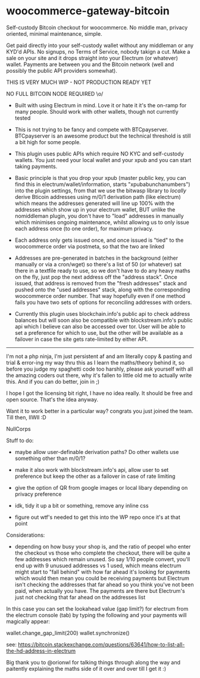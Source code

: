 # woocommerce-gateway-bitcoin
Self-custody Bitcoin checkout for woocommerce. No middle man, privacy oriented, minimal maintenance, simple.

Get paid directly into your self-custody wallet without any middleman or any KYD'd APIs.
No signups, no Terms of Service, nobody takign a cut. Make a sale on your site and it drops straight into 
your Electrum (or whatever) wallet. Payments are between you and the Bitcoin network (well and possibly
the public API providers somewhat).

THIS IS VERY MUCH WIP - NOT PRODUCTION READY YET

NO FULL BITCOIN NODE REQUIRED \o/


- Built with using Electrum in mind. Love it or hate it it's the on-ramp for many people. Should work with other wallets, though
not currently tested

- This is not trying to be fancy and compete with BTCpayserver. BTCpayserver is an awesome product but the technical
threshold is still a bit high for some people.

- This plugin uses public APIs which require NO KYC and self-custody wallets. You just need your local wallet and your xpub
and you can start taking payments.

- Basic principle is that you drop your xpub (master public key, you can find this in electrum/wallet/information, starts
"xpubabunchanumbers") into the plugin settings, from that we use the bitwasp library to *locally* derive Bticoin addresses
using m/0/1 derivation path (like electrum) which means the addresses generated will line up 100% with the addresses
which show up in your electrum wallet, BUT unlike the nomiddleman plugin, you don't have to "load" addresses in manually which
minimises ongoing maintenance, whilst allowing us to only issue each address once (to one order), for maximum privacy.

- Each address only gets issued once, and once issued is "tied" to the woocommerce order via postmeta, so that the two are linked

- Addresses are pre-generated in batches in the background  (either manually or via a cron/wget) so there's a list of 50 (or whatever)
sat there in a textfile ready to use, so we don't have to do any heavy maths on the fly, just pop the next address off the "address stack".
Once issued, that address is removed from the "fresh addresses" stack and pushed onto the "used addresses" stack, along with the
corresponding woocommerce order number. That way hopefully even if one method fails you have two sets of options for reconciling addresses
with orders.

- Currently this plugin uses blockchain.info's public api to check address balances but will soon also be compatible with blockstream.info's
public api which I believe can also be accessed over tor. User will be able to set a preference for which to use, but the other will be available
as a failover in case the site gets rate-limited by either API.


-----------------------------

I'm not a php ninja, I'm just persistent af and am literally copy & pasting and trial & error-ing my way thru this as I learn the maths/theory
behind it, so before you judge my spaghetti code too harshly, please ask yourself with all the amazing coders out there, why it's fallen to little
old me to actually write this. And if you can do better, join in ;)

I hope I got the licensing bit right, I have no idea really. It should be free and open source. That's the idea anyway.

Want it to work better in a particular way? congrats you just joined the team. Till then, IIWII :D


NullCorps






Stuff to do:

- maybe allow user-definable derivation paths? Do other wallets use something other than m/0/1?

- make it also work with blockstream.info's api, allow user to set preference but keep the other as a failover in case of rate limiting

- give the option of QR from google images or local libary depending on privacy preference

- idk, tidy it up a bit or something, remove any inline css

- figure out wtf's needed to get this into the WP repo once it's at that point


Considerations:


- depending on how busy your shop is, and the ratio of peopel who enter the checkout vs those who complete the checkout, there will be quite a few addresses
which remain unused. So say 1/10 people convert, you'll end up with 9 unusued addresses vs 1 used, which means electrum might start to "fall behind" with how
far ahead it's looking for payments which would then mean you could be receiving payments but Electrum isn't checking the addresses that far ahead so you think
you've not been paid, when actually you have. The payments are there but Electrum's just not checking that far ahead on the addresses list

In this case you can set the lookahead value (gap limit?) for electrum from the electrum console (tab) by typing the following and your payments will magically
appear:

wallet.change_gap_limit(200)
wallet.synchronize()

see: https://bitcoin.stackexchange.com/questions/63641/how-to-list-all-the-hd-address-in-electrum


  


Big thank you to @orionwl for talking things through along the way and paitently explaining the maths side of it over and over till I get it :)


